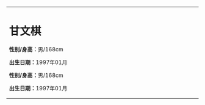 <table border="0">
  <tr>
    <td width="100%">
      <h1>甘文棋</h1>
      <p><b>性别/身高：</b>男/168cm</p>     <p><b>出生日期：</b>1997年01月</p>
      <p><b>性别/身高：</b>男/168cm</p>     <p><b>出生日期：</b>1997年01月</p>
    </td>
    <td width="25%">
      <img src="/chesschess.png" width="100%">      
    </td>
  </tr>
</table>

